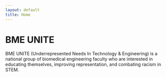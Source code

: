 ```yaml
---
layout: default
title: Home
---
```


# BME UNITE

BME UNITE (Underrepresented Needs In Technology & Engineering) is a national group of biomedical engineering faculty who are interested in educating themselves, improving representation, and combating racism in STEM.
